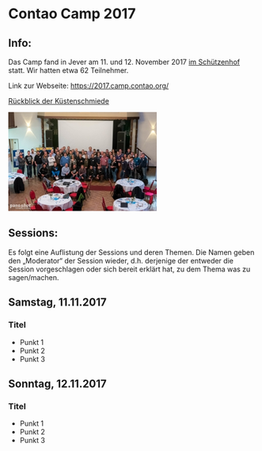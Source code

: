 # Contao Camp 2017

## Info:
Das Camp fand in Jever am 11. und 12. November 2017 [im Schützenhof](https://www.schuetzenhof-jever.de/) statt. Wir hatten etwa 62 Teilnehmer.

Link zur Webseite: https://2017.camp.contao.org/

[Rückblick der Küstenschmiede](https://kuestenplanet.de/artikel/r%C3%BCckblick-contao-camp-2017)

[![Gruppenbild 2017](2017_gruppenbild_thumbnail.jpg)](2017_gruppenbild.jpg)

## Sessions:
Es folgt eine Auflistung der Sessions und deren Themen. Die Namen geben den
„Moderator“ der Session wieder, d.h. derjenige der entweder die Session
vorgeschlagen oder sich bereit erklärt hat, zu dem Thema was zu sagen/machen.

## Samstag, 11.11.2017


### Titel

* Punkt 1
* Punkt 2
* Punkt 3


## Sonntag, 12.11.2017

### Titel

* Punkt 1
* Punkt 2
* Punkt 3
